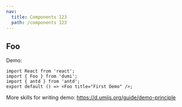 ```yaml
---
nav:
  title: Components 123
  path: /components 123
---
```


## Foo

Demo:

```tsx
import React from 'react';
import { Foo } from 'dumi';
import { antd } from 'antd';
export default () => <Foo title="First Demo" />;
```

More skills for writing demo: https://d.umijs.org/guide/demo-principle
